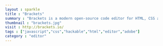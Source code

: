 ```yaml
---
layout : sparkle
title : "Brackets"
summary : "Brackets is a modern open-source code editor for HTML, CSS and JavaScript that's built in HTML, CSS and JavaScript."
thumbnail : "brackets.jpg"
visit : http://brackets.io/
tags : ["javascript","css","hackable","html","editor","adobe"]
category : "editor"
---
```

